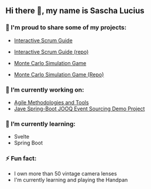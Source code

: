 ## Hi there 👋, my name is Sascha Lucius


### 🙌  I'm proud to share some of my projects:

- [Interactive Scrum Guide](http://scrum-gui.de/)
- [Interactive Scrum Guide (repo)](https://github.com/SaschaLucius/interactive-scrum-guide)

- [Monte Carlo Simulation Game](https://saschalucius.github.io/monte-carlo-knows-it-better/)
- [Monte Carlo Simulation Game (Repo)](https://github.com/SaschaLucius/monte-carlo-knows-it-better)


### 🔭 I’m currently working on:

- [Agile Methodologies and Tools](https://github.com/SaschaLucius/methods-and-tools)
- [Jave Spring-Boot JOOQ Event Sourcing Demo Project](https://github.com/SaschaLucius/spring-boot-jooq-event-sourcing)

### 🌱 I’m currently learning:

- Svelte
- Spring Boot

### ⚡ Fun fact:

- I own more than 50 vintage camera lenses
- I'm currently learning and playing the Handpan

<!--
**SaschaLucius/SaschaLucius** is a ✨ _special_ ✨ repository because its `README.md` (this file) appears on your GitHub profile.

Here are some ideas to get you started:

- 👯 I’m looking to collaborate on ...
- 🤔 I’m looking for help with ...
- 💬 Ask me about ...
- 📫 How to reach me: ...
- 😄 Pronouns: ...
-->
